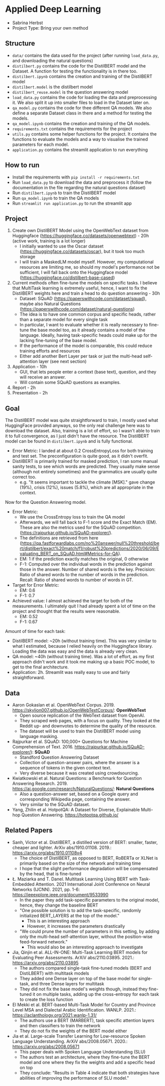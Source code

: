 # Applied Deep Learning
- Sabrina Herbst
- Project Type: Bring your own method

## Structure
- `data/` contains the data used for the project (after running `load_data.py`, and downloading the natural questions)
- `distilbert.py` contains the code for the DistilBERT model and the Dataset. A function for testing the functionality is in there too.
- `distilbert.ipynb` contains the creation and training of the DistilBERT model
- `distilbert.model` is the distilbert model
- `distilbert_reuse.model` is the question answering model
- `load_data.py` contains the code for loading the data and preprocessing it. We also split it up into smaller files to load in the Dataset later on.
- `qa_model.py` contains the code for thee different QA models. We also define a separate Dataset class in there and a method for testing the models.
- `qa_model.ipynb` contains the creation and training of the QA models.
- `requirements.txt` contains the requirements for the project
- `utils.py` contains some helper functions for the project. It contains the functions to evaluate the models and a way to visualise the trained parameters for each model.
- `application.py` contains the streamlit application to run everything

## How to run
- Install the requirements with `pip install -r requirements.txt`
- Run `load_data.py` to download the data and preprocess it (follow the documentation in the file regarding the natural questions dataset)
- Run `distilbert.ipynb` to train the DistilBERT model
- Run `qa_model.ipynb` to train the QA models
- Run `streamlit run application.py` to run the streamlit app

## Project
1. Create own DistilBERT Model using the OpenWebText dataset from Huggingface (https://huggingface.co/datasets/openwebtext) - 20h (active work, training is a lot longer)
   - I initially wanted to use the Oscar dataset (https://huggingface.co/datasets/oscar), but it took too much storage
   - I will train a MaskedLM model myself. However, my computational resources are limiting me, so should my model's performance not be sufficient, I will fall back onto the Huggingface model (https://huggingface.co/distilbert-base-cased)
2. Current methods often fine-tune the models on specific tasks. I believe that MultiTask learning is extremely useful, hence, I want to fix the DistilBERT weights here and train a head to do question answering - 30h
   - Dataset: SQuAD (https://paperswithcode.com/dataset/squad), maybe also Natural Questions (https://paperswithcode.com/dataset/natural-questions)
   - The idea is to have one common corpus and specific heads, rather than a separate model for every single task
   - In particular, I want to evaluate whether it is really necessary to fine-tune the base model too, as it already contains a model of the language. Ideally, having task-specific heads could make up for the lacking fine-tuning of the base model.
   - If the performance of the model is comparable, this could reduce training efforts and resources 
   - Either add another Bert Layer per task or just the multi-head self-attention layer (see next section)
3. Application - 10h
   - GUI, that lets people enter a context (base text), question, and they will receive an answer.
   - Will contain some SQuAD questions as examples.
4. Report - 2h
5. Presentation - 2h
  
## Goal
The DistilBERT model was quite straightforward to train, I mostly used what HuggingFace provided anyways, so the only real challenge here was to download the dataset. Also, training is a lot of effort, so I wasn't able to train it to full convergence, as I just didn't have the resource. The DistilBERT model can be found in `distilbert.ipynb` and is fully functional.
* Error Metric: I landed at about 0.2 CrossEntropyLoss for both training and test set. The preconfiguration is quite good, as it didn't overfit. 
* DistilBERT is primarily trained for masked prediction, I ran some manual sanity tests, to see which words are predicted. They usually make sense (although not entirely sometimes) and the grammatics are usually quite correct too. 
  * e.g. "It seems important to tackle the climate [MSK]." gave change (19%), crisis (12%), issues (5.8%), which are all appropriate in the context.

Now for the Question Answering model.

* Error Metric:
  * We use the CrossEntropy loss to train the QA model
  * Afterwards, we will fall back to F-1 score and the Exact Match (EM). These are also the metrics used for the SQuAD competition. (https://rajpurkar.github.io/SQuAD-explorer/).
  * The definitions are retrieved from here (https://qa.fastforwardlabs.com/no%20answer/null%20threshold/bert/distilbert/exact%20match/f1/robust%20predictions/2020/06/09/Evaluating_BERT_on_SQuAD.html#Metrics-for-QA).
  * EM: 1 if the prediction exactly matches the original, 0 otherwise
  * F-1: Computed over the individual words in the prediction against those in the answer. Number of shared words is the key. Precision: Ratio of shared words to the number of words in the prediction. Recall: Ratio of shared words to number of words in GT.
* Target for Error Metric:
  * EM: 0.6
  * F-1: 0.7
* Achieved value: I almost achieved the target for both of the measurements. I ultimately quit I had already spent a lot of time on the project and thought that the results were reasonable.
  * EM: 0.52
  * F-1: 0.67

Amount of time for each task:
  * DistilBERT model: ~20h (without training time). This was very similar to what I estimated, because I relied heavily on the Huggingface library. Loading the data was easy and the data is already very clean.
  * QA model: ~40h (without training time). Was a lot of effort, as my first approach didn't work and it took me making up a basic POC model, to get to the final architecture.
  * Application: 2h. Streamlit was really easy to use and fairly straightforward.
  
## Data
- Aaron Gokaslan et al. OpenWebText Corpus. 2019. https://skylion007.github.io/OpenWebTextCorpus/: **OpenWebText**
  - Open source replication of the WebText dataset from OpenAI. 
  - They scraped web pages, with a focus on quality. They looked at the Reddit up- and downvotes to determine the quality of the resource. 
  - The dataset will be used to train the DistilBERT model using language masking.
- Rajpurkar et al. SQuAD: 100,000+ Questions for Machine Comprehension of Text. 2016. https://rajpurkar.github.io/SQuAD-explorer/): **SQuAD**
  - Standford Question Answering Dataset 
  - Collection of question-answer pairs, where the answer is a sequence of tokens in the given context text. 
  - Very diverse because it was created using crowdsourcing.
- Kwiatkowski et al. Natural Questions: a Benchmark for Question Answering Research. 2019. https://ai.google.com/research/NaturalQuestions/: **Natural Questions**
  - Also a question-answer set, based on a Google query and corresponding Wikipedia page, containing the answer. 
  - Very similar to the SQuAD dataset. 
- Yang, Zhilin et al. HotpotQA: A Dataset for Diverse, Explainable Multi-hop Question Answering. https://hotpotqa.github.io/
 
 
## Related Papers
- Sanh, Victor et al. DistilBERT, a distilled version of BERT: smaller, faster, cheaper and lighter. ArXiv abs/1910.01108. 2019.: https://arxiv.org/abs/1910.01108v4
  - The choice of DistilBERT, as opposed to BERT, RoBERTa or XLNet is primarily based on the size of the network and training time
  - I hope that the slight performance degradation will be compensated by the head, that is fine-tuned
- Ł. Maziarka and T. Danel. Multitask Learning Using BERT with Task-Embedded Attention. 2021 International Joint Conference on Neural Networks (IJCNN). 2021, pp. 1-6: https://ieeexplore.ieee.org/document/9533990
  - In the paper they add task-specific parameters to the original model, hence, they change the baseline BERT
  - "One possible solution is to add the task-specific, randomly initialized BERT_LAYERS at the top of the model."
	- This is an interesting approach
	- However, it increases the parameters drastically
  - "We could prune the number of parameters in this setting, by adding only the multi-head self-attention layer, 
	without the position-wise feed-forward network."
	- This would also be an interesting approach to investigate
- Jia, Qinjin et al. ALL-IN-ONE: Multi-Task Learning BERT models for Evaluating Peer Assessments. ArXiV abs/2110.03895. 2021.: https://arxiv.org/abs/2110.03895
  - The authors compared single-task fine-tuned models (BERT and DistiLBERT) with multitask models 
  - They added one Dense layer on top of the base model for single-task, and three Dense layers for multitask
  - They did not fix the base model's weights though, instead they fine-tuned it on multiple tasks, adding up the cross-entropy for each task to create the loss function
- El Mekki et al. BERT-based Multi-Task Model for Country and Province Level MSA and Dialectal Arabic Identification. WANLP. 2021.: https://aclanthology.org/2021.wanlp-1.31/
  - The authors use a BERT (MARBERT), task specific attention layers and then classifiers to train the network
  - They do not fix the weights of the BERT model either
- Jia et al. Large-scale Transfer Learning for Low-resource Spoken Language Understanding. ArXiV abs/2008.05671. 2020.: https://arxiv.org/abs/2008.05671
  - This paper deals with Spoken Language Understanding (SLU)
  - The authors test an architecture, where they fine-tune the BERT model and one where they fix the weights and add a specific head on top
  - They conclude: "Results in Table 4 indicate that both strategies have abilities of improving the performance of SLU model."

